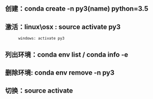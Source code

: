 ## 创建：conda create -n py3(name) python=3.5

## 激活：linux\osx : source activate  py3

          windows: activate py3

## 列出环境：conda env list  /  conda info -e

## 删除环境: conda env remove -n py3

## 切换：source activate

